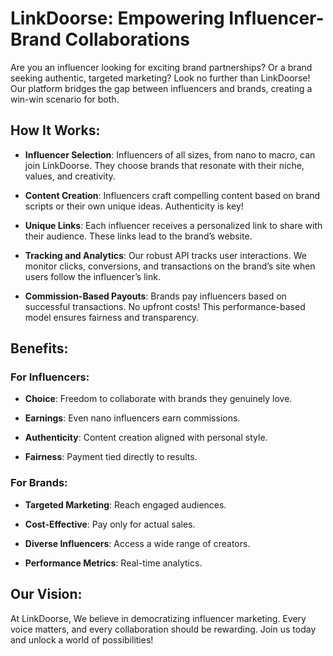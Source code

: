# LinkDoorse: Empowering Influencer-Brand Collaborations #

Are you an influencer looking for exciting brand partnerships? Or a brand seeking authentic, targeted marketing? Look no further than LinkDoorse! Our platform bridges the gap between influencers and brands, creating a win-win scenario for both.

## How It Works: ##

- __Influencer Selection__: Influencers of all sizes, from nano to macro, can join LinkDoorse. They choose brands that resonate with their niche, values, and creativity.

- __Content Creation__: Influencers craft compelling content based on brand scripts or their own unique ideas. Authenticity is key!

- __Unique Links__: Each influencer receives a personalized link to share with their audience. These links lead to the brand’s website.

- __Tracking and Analytics__: Our robust API tracks user interactions. We monitor clicks, conversions, and transactions on the brand’s site when users follow the influencer’s link.

- __Commission-Based Payouts__: Brands pay influencers based on successful transactions. No upfront costs! This performance-based model ensures fairness and transparency.

## Benefits: ##

### For Influencers: ###

- __Choice__: Freedom to collaborate with brands they genuinely love.

- __Earnings__: Even nano influencers earn commissions.
  
- __Authenticity__: Content creation aligned with personal style.

- __Fairness__: Payment tied directly to results.
  
### For Brands: ###

- __Targeted Marketing__: Reach engaged audiences.

- __Cost-Effective__: Pay only for actual sales.

- __Diverse Influencers__: Access a wide range of creators.

- __Performance Metrics__: Real-time analytics.

## Our Vision: ##

At LinkDoorse, We believe in democratizing influencer marketing. Every voice matters, and every collaboration should be rewarding. Join us today and unlock a world of possibilities!




